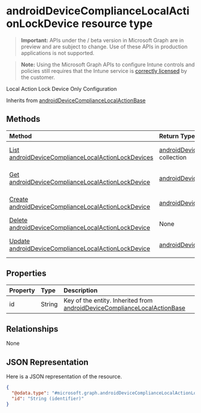 ﻿# androidDeviceComplianceLocalActionLockDevice resource type

> **Important:** APIs under the / beta version in Microsoft Graph are in preview and are subject to change. Use of these APIs in production applications is not supported.

> **Note:** Using the Microsoft Graph APIs to configure Intune controls and policies still requires that the Intune service is [correctly licensed](https://go.microsoft.com/fwlink/?linkid=839381) by the customer.

Local Action Lock Device Only Configuration

Inherits from [androidDeviceComplianceLocalActionBase](../resources/intune_deviceconfig_androiddevicecompliancelocalactionbase.md)

## Methods
|Method|Return Type|Description|
|:---|:---|:---|
|[List androidDeviceComplianceLocalActionLockDevices](../api/intune_deviceconfig_androiddevicecompliancelocalactionlockdevice_list.md)|[androidDeviceComplianceLocalActionLockDevice](../resources/intune_deviceconfig_androiddevicecompliancelocalactionlockdevice.md) collection|List properties and relationships of the [androidDeviceComplianceLocalActionLockDevice](../resources/intune_deviceconfig_androiddevicecompliancelocalactionlockdevice.md) objects.|
|[Get androidDeviceComplianceLocalActionLockDevice](../api/intune_deviceconfig_androiddevicecompliancelocalactionlockdevice_get.md)|[androidDeviceComplianceLocalActionLockDevice](../resources/intune_deviceconfig_androiddevicecompliancelocalactionlockdevice.md)|Read properties and relationships of the [androidDeviceComplianceLocalActionLockDevice](../resources/intune_deviceconfig_androiddevicecompliancelocalactionlockdevice.md) object.|
|[Create androidDeviceComplianceLocalActionLockDevice](../api/intune_deviceconfig_androiddevicecompliancelocalactionlockdevice_create.md)|[androidDeviceComplianceLocalActionLockDevice](../resources/intune_deviceconfig_androiddevicecompliancelocalactionlockdevice.md)|Create a new [androidDeviceComplianceLocalActionLockDevice](../resources/intune_deviceconfig_androiddevicecompliancelocalactionlockdevice.md) object.|
|[Delete androidDeviceComplianceLocalActionLockDevice](../api/intune_deviceconfig_androiddevicecompliancelocalactionlockdevice_delete.md)|None|Deletes a [androidDeviceComplianceLocalActionLockDevice](../resources/intune_deviceconfig_androiddevicecompliancelocalactionlockdevice.md).|
|[Update androidDeviceComplianceLocalActionLockDevice](../api/intune_deviceconfig_androiddevicecompliancelocalactionlockdevice_update.md)|[androidDeviceComplianceLocalActionLockDevice](../resources/intune_deviceconfig_androiddevicecompliancelocalactionlockdevice.md)|Update the properties of a [androidDeviceComplianceLocalActionLockDevice](../resources/intune_deviceconfig_androiddevicecompliancelocalactionlockdevice.md) object.|

## Properties
|Property|Type|Description|
|:---|:---|:---|
|id|String|Key of the entity. Inherited from [androidDeviceComplianceLocalActionBase](../resources/intune_deviceconfig_androiddevicecompliancelocalactionbase.md)|

## Relationships
None
## JSON Representation
Here is a JSON representation of the resource.
<!-- {
  "blockType": "resource",
  "keyProperty": "id",
  "@odata.type": "microsoft.graph.androidDeviceComplianceLocalActionLockDevice"
}
-->
``` json
{
  "@odata.type": "#microsoft.graph.androidDeviceComplianceLocalActionLockDevice",
  "id": "String (identifier)"
}
```



